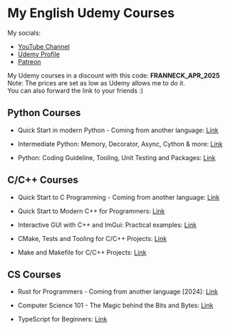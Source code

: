 # My English Udemy Courses

My socials:

- [YouTube Channel](https://www.youtube.com/@franneckcs3798)
- [Udemy Profile](https://www.udemy.com/user/jan-schaffranek/)
- [Patreon](https://patreon.com/user?u=11874131)

My Udemy courses in a discount with this code: **FRANNECK_APR_2025**  
Note: The prices are set as low as Udemy allows me to do it.  
You can also forward the link to your friends :)

## Python Courses

- Quick Start in modern Python - Coming from another language:
[Link](https://www.udemy.com/course/quick-start-in-modern-python-coming-from-another-language/?couponCode=FRANNECK_APR_2025)

- Intermediate Python: Memory, Decorator, Async, Cython & more:
[Link](https://www.udemy.com/course/intermediate-python-memory-decorator-async-cython-more/?couponCode=FRANNECK_APR_2025)

- Python: Coding Guideline, Tooling, Unit Testing and Packages:
[Link](https://www.udemy.com/course/python-coding-guidelines-tooling-testing-and-packaging/?couponCode=FRANNECK_APR_2025)

## C/C++ Courses

- Quick Start to C Programming - Coming from another language:
[Link](https://www.udemy.com/course/quick-start-to-c-programming-coming-from-another-language/?couponCode=FRANNECK_APR_2025)

- Quick Start to Modern C++ for Programmers:
[Link](https://www.udemy.com/course/quick-start-to-modern-c-for-programmers/?couponCode=FRANNECK_APR_2025)

- Interactive GUI with C++ and ImGui: Practical examples:
[Link](https://www.udemy.com/course/interactive-gui-with-c-and-imgui-practical-examples/?couponCode=FRANNECK_APR_2025)

- CMake, Tests and Tooling for C/C++ Projects:
[Link](https://www.udemy.com/course/cmake-tests-and-tooling-for-cc-projects/?couponCode=FRANNECK_APR_2025)

- Make and Makefile for C/C++ Projects:
[Link](https://www.udemy.com/course/make-and-makefile-for-cc-projects-2022-edition/?couponCode=FRANNECK_APR_2025)

## CS Courses

- Rust for Programmers - Coming from another language \[2024\]:
[Link](https://www.udemy.com/course/rust-for-programmers-coming-from-another-language-2024/?couponCode=FRANNECK_APR_2025)

- Computer Science 101 - The Magic behind the Bits and Bytes:
[Link](https://www.udemy.com/course/computer-science-101-the-magic-behind-the-bits-and-bytes/?couponCode=FRANNECK_APR_2025)

- TypeScript for Beginners:
[Link](https://www.udemy.com/course/typescript-for-beginners-u/?couponCode=FRANNECK_APR_2025)

